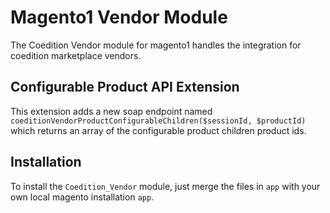 # Magento1 Vendor Module

The Coedition Vendor module for magento1 handles the integration for coedition marketplace vendors.

## Configurable Product API Extension

This extension adds a new soap endpoint named `coeditionVendorProductConfigurableChildren($sessionId, $productId)` which returns an array of the configurable product children product ids.

## Installation

To install the `Coedition_Vendor` module, just merge the files in `app` with your own local magento installation `app`.
